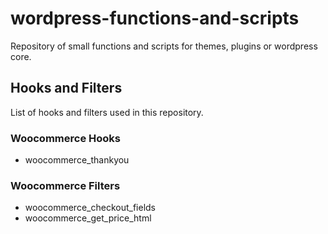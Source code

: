 # wordpress-functions-and-scripts
Repository of small functions and scripts for themes, plugins or wordpress core.

## Hooks and Filters
List of hooks and filters used in this repository.

### Woocommerce Hooks
- woocommerce_thankyou

### Woocommerce Filters
- woocommerce_checkout_fields
- woocommerce_get_price_html
